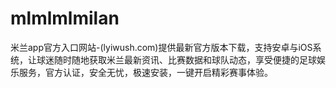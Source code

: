 # mlmlmlmilan
米兰app官方入口网站-(lyiwush.com)提供最新官方版本下载，支持安卓与iOS系统，让球迷随时随地获取米兰最新资讯、比赛数据和球队动态，享受便捷的足球娱乐服务，官方认证，安全无忧，极速安装，一键开启精彩赛事体验。

